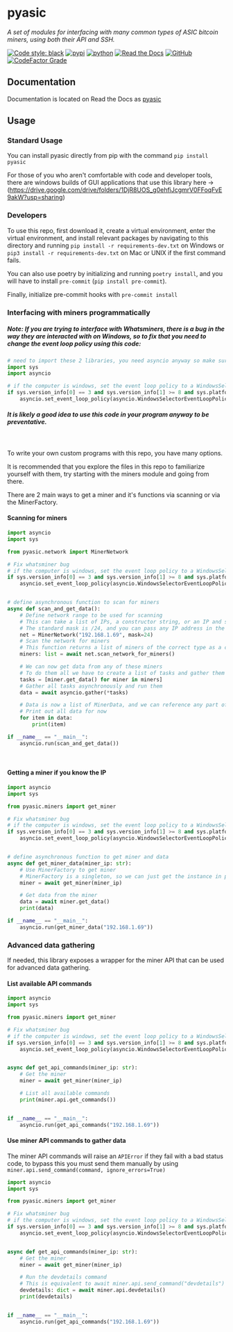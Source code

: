# pyasic
*A set of modules for interfacing with many common types of ASIC bitcoin miners, using both their API and SSH.*

[![Code style: black](https://img.shields.io/badge/code%20style-black-000000.svg)](https://github.com/psf/black)
[![pypi](https://img.shields.io/pypi/v/pyasic.svg)](https://pypi.org/project/pyasic/)
[![python](https://img.shields.io/pypi/pyversions/pyasic.svg)](https://pypi.org/project/pyasic/)
[![Read the Docs](https://img.shields.io/readthedocs/pyasic)](https://pyasic.readthedocs.io/en/latest/)
[![GitHub](https://img.shields.io/github/license/UpstreamData/pyasic)](https://github.com/UpstreamData/pyasic/blob/master/LICENSE.txt)
[![CodeFactor Grade](https://img.shields.io/codefactor/grade/github/UpstreamData/pyasic)](https://www.codefactor.io/repository/github/upstreamdata/pyasic)
## Documentation
Documentation is located on Read the Docs as [pyasic](https://pyasic.readthedocs.io/en/latest/)

## Usage

### Standard Usage
You can install pyasic directly from pip with the command `pip install pyasic`

For those of you who aren't comfortable with code and developer tools, there are windows builds of GUI applications that use this library here -> (https://drive.google.com/drive/folders/1DjR8UOS_g0ehfiJcgmrV0FFoqFvE9akW?usp=sharing)

### Developers
To use this repo, first download it, create a virtual environment, enter the virtual environment, and install relevant packages by navigating to this directory and running ```pip install -r requirements-dev.txt``` on Windows or ```pip3 install -r requirements-dev.txt``` on Mac or UNIX if the first command fails.

You can also use poetry by initializing and running ```poetry install```, and you will have to install `pre-commit` (`pip install pre-commit`).

Finally, initialize pre-commit hooks with `pre-commit install`

### Interfacing with miners programmatically

##### Note: If you are trying to interface with Whatsminers, there is a bug in the way they are interacted with on Windows, so to fix that you need to change the event loop policy using this code:
```python
# need to import these 2 libraries, you need asyncio anyway so make sure you have sys imported
import sys
import asyncio

# if the computer is windows, set the event loop policy to a WindowsSelector policy
if sys.version_info[0] == 3 and sys.version_info[1] >= 8 and sys.platform.startswith('win'):
    asyncio.set_event_loop_policy(asyncio.WindowsSelectorEventLoopPolicy())
```

##### It is likely a good idea to use this code in your program anyway to be preventative.
<br>

To write your own custom programs with this repo, you have many options.

It is recommended that you explore the files in this repo to familiarize yourself with them, try starting with the miners module and going from there.

There are 2 main ways to get a miner and it's functions via scanning or via the MinerFactory.

#### Scanning for miners
```python
import asyncio
import sys

from pyasic.network import MinerNetwork

# Fix whatsminer bug
# if the computer is windows, set the event loop policy to a WindowsSelector policy
if sys.version_info[0] == 3 and sys.version_info[1] >= 8 and sys.platform.startswith('win'):
    asyncio.set_event_loop_policy(asyncio.WindowsSelectorEventLoopPolicy())


# define asynchronous function to scan for miners
async def scan_and_get_data():
    # Define network range to be used for scanning
    # This can take a list of IPs, a constructor string, or an IP and subnet mask
    # The standard mask is /24, and you can pass any IP address in the subnet
    net = MinerNetwork("192.168.1.69", mask=24)
    # Scan the network for miners
    # This function returns a list of miners of the correct type as a class
    miners: list = await net.scan_network_for_miners()

    # We can now get data from any of these miners
    # To do them all we have to create a list of tasks and gather them
    tasks = [miner.get_data() for miner in miners]
    # Gather all tasks asynchronously and run them
    data = await asyncio.gather(*tasks)

    # Data is now a list of MinerData, and we can reference any part of that
    # Print out all data for now
    for item in data:
        print(item)

if __name__ == "__main__":
    asyncio.run(scan_and_get_data())
```

</br>

#### Getting a miner if you know the IP
```python
import asyncio
import sys

from pyasic.miners import get_miner

# Fix whatsminer bug
# if the computer is windows, set the event loop policy to a WindowsSelector policy
if sys.version_info[0] == 3 and sys.version_info[1] >= 8 and sys.platform.startswith('win'):
    asyncio.set_event_loop_policy(asyncio.WindowsSelectorEventLoopPolicy())


# define asynchronous function to get miner and data
async def get_miner_data(miner_ip: str):
    # Use MinerFactory to get miner
    # MinerFactory is a singleton, so we can just get the instance in place
    miner = await get_miner(miner_ip)

    # Get data from the miner
    data = await miner.get_data()
    print(data)

if __name__ == "__main__":
    asyncio.run(get_miner_data("192.168.1.69"))
```

### Advanced data gathering

If needed, this library exposes a wrapper for the miner API that can be used for advanced data gathering.

#### List available API commands
```python
import asyncio
import sys

from pyasic.miners import get_miner

# Fix whatsminer bug
# if the computer is windows, set the event loop policy to a WindowsSelector policy
if sys.version_info[0] == 3 and sys.version_info[1] >= 8 and sys.platform.startswith('win'):
    asyncio.set_event_loop_policy(asyncio.WindowsSelectorEventLoopPolicy())


async def get_api_commands(miner_ip: str):
    # Get the miner
    miner = await get_miner(miner_ip)

    # List all available commands
    print(miner.api.get_commands())


if __name__ == "__main__":
    asyncio.run(get_api_commands("192.168.1.69"))
```

#### Use miner API commands to gather data

The miner API commands will raise an `APIError` if they fail with a bad status code, to bypass this you must send them manually by using `miner.api.send_command(command, ignore_errors=True)`

```python
import asyncio
import sys

from pyasic.miners import get_miner

# Fix whatsminer bug
# if the computer is windows, set the event loop policy to a WindowsSelector policy
if sys.version_info[0] == 3 and sys.version_info[1] >= 8 and sys.platform.startswith('win'):
    asyncio.set_event_loop_policy(asyncio.WindowsSelectorEventLoopPolicy())


async def get_api_commands(miner_ip: str):
    # Get the miner
    miner = await get_miner(miner_ip)

    # Run the devdetails command
    # This is equivalent to await miner.api.send_command("devdetails")
    devdetails: dict = await miner.api.devdetails()
    print(devdetails)


if __name__ == "__main__":
    asyncio.run(get_api_commands("192.168.1.69"))
```
